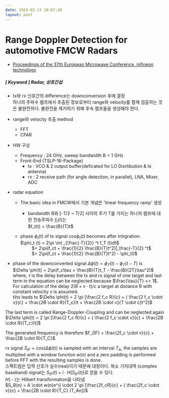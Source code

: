 ```yaml
---
date: 2024-02-13 10:07:20
layout: post
---
```


# Range Doppler Detection for automotive FMCW Radars
- [Proceedings of the 37th European Microwave Conference, infineon technology](https://ieeexplore.ieee.org/stamp/stamp.jsp?tp=&arnumber=4405477)

##### [ Keyword ] Radar, 상호간섭

- tx와 rx 신호간의 difference는 downconversion 후에 결정  
  하나의 주파수 램프에서 추출된 정보로부터 range와 velocity를 함께 검출하는 것은 불완전하다. 불완전을 제거하기 위해 후속 램프들을 생성해야 한다.  
  
- range와 velocity 추출 method  
  + FFT
  + CFAR  
  
- HW 구성
  + Frequency : 24 GHz, sweep bandwidth B = 1 GHz 
  + Front-End (TSLP-16-Package)  
    + tx : VCO & 2 output buffer(deficated for LO Disrtibution & tx antenna)
    + rx : 2 receive path (for angle detection, in parallel), LNA, Mixer, ADC

- radar equation  
  + The basic idea in FMCW에서 기본 개념은 'linear frequency ramp' 생성  
    - bandwidth B와  [-T/2 ~ T/2] 사이의 주기 T를 가지는 하나의 램프에 대한 전송주파수 $f_t(t)$는  
    $f_t(t) = \frac{B}{T}t$

  + phase $\phi_t (t)$ of tx signal $cos \phi_t (t)$ becomes after intrgration:  
  $\phi_t (t) = 2\pi \int _{\frac{-T}{2}} ^t f_T (t)dt$  
  &emsp; &emsp; $= 2\pi(f_ct + \frac{1}{2} \frac{B}{T}t^2)|_\frac{-T}{2} ^t$  
  &emsp; &emsp; $= 2\pi(f_ct + \frac{1}{2} \frac{B}{T}t^2) - \phi_t0$ 
- phase of the downconverted signal $\Delta \phi(t) = \phi_T(t) -\phi_T(t-T)$ is  
$\Delta \phi(t) = 2\pi(f_c\tau + \frac{B}{T}t_T - \frac{B}{2T}\tau^2)$  
where, $\tau$ is the delay between the tx and rx signal of one target and last term in the equation can be neglected because $\frac{\tau}{T} << 1$.  
For calculation of the delay $2(R + v\cdot t)/c$ a target at distance R with constant velocity $v$ is assumed.  
tihs leads to $\Delta \phi(t) = 2 \pi [\frac{2 f_c R}{c} + ( \frac{2 f_c \cdot v}{c} + \frac{2B \cdot R}{T_c})t + \frac{2B \cdot v}{T \cdot c}t^2]$  

The last term is called Range-Doppler-Coupling and can be neglected again  
$\Delta \phi(t) = 2 \pi [\frac{2 f_c R}{c} + ( \frac{2 f_c \cdot v}{c} + \frac{2B \cdot R}{T_c})t]$    

The generated frequency is therefore 
$F_{IF} = \frac{2f_c \cdot v}{c} + \frac{2B \cdot R}{T_C}$  
  
rx signal $S_{IF} = cos(\Delta \phi(t))$ is sampled with an interval $T_A$, the samples are multiplied with a window function $w(n)$ and a zero padding is performed before FFT with the resulting samples is done.  
스펙트럼은 입력 신호가 실수(real)이기 때문에 대칭이다. 복소 기저대역 (complex baseband) signal는 $S_{IF}(t) + i \cdot H(S_{IF}(t) )$로 얻을 수 있다.  
$H(\cdots)$는 Hilbert transformation을 나타냄  
$S_B(n) = A \cdot w(n)e^{i \cdot 2 \pi [\frac{2f_cR}{c} + ( \frac{2f_c \cdot v}{c} + \frac{2B \cdot R}{T_C} )T_An]}$   

